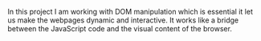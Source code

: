 In this project I am working with DOM manipulation which is essential it let us make the webpages dynamic and interactive. It works like a bridge between the JavaScript code and the visual content of the browser.
